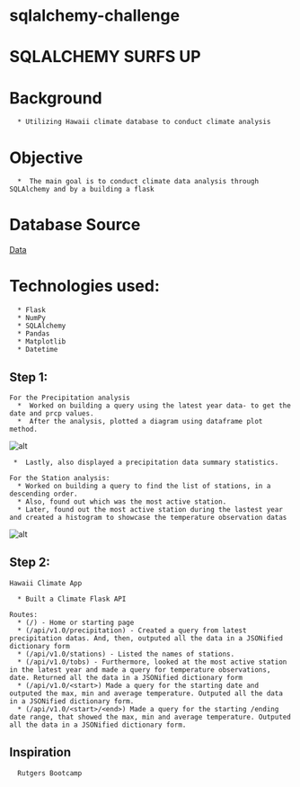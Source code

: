 # sqlalchemy-challenge

# SQLALCHEMY SURFS UP

   # Background
      * Utilizing Hawaii climate database to conduct climate analysis 
      
   # Objective
      *  The main goal is to conduct climate data analysis through SQLAlchemy and by a building a flask

   # Database Source
   [Data](https://github.com/sherinmatt/sqlalchemy-challenge/tree/main/SQLAlchemy/Resources)
  
   # Technologies used:
      * Flask
      * NumPy
      * SQLAlchemy
      * Pandas
      * Matplotlib
      * Datetime
      
   ## Step 1:
   
    For the Precipitation analysis
      *  Worked on building a query using the latest year data- to get the date and prcp values. 
      *  After the analysis, plotted a diagram using dataframe plot method.

   ![alt](https://github.com/sherinmatt/sqlalchemy-challenge/blob/main/SQLAlchemy/Images/fig1.png)
     
     *  Lastly, also displayed a precipitation data summary statistics.

    For the Station analysis:
      * Worked on building a query to find the list of stations, in a descending order.
      * Also, found out which was the most active station.
      * Later, found out the most active station during the lastest year and created a histogram to showcase the temperature observation datas 
     
   ![alt](https://github.com/sherinmatt/sqlalchemy-challenge/blob/main/SQLAlchemy/Images/fig2.png)

   ## Step 2:
    
    Hawaii Climate App

      * Built a Climate Flask API

    Routes:
      * (/) - Home or starting page
      * (/api/v1.0/precipitation) - Created a query from latest precipitation datas. And, then, outputed all the data in a JSONified dictionary form
      * (/api/v1.0/stations) - Listed the names of stations. 
      * (/api/v1.0/tobs) - Furthermore, looked at the most active station in the latest year and made a query for temperature observations, date. Returned all the data in a JSONified dictionary form
      * (/api/v1.0/<start>) Made a query for the starting date and outputed the max, min and average temperature. Outputed all the data in a JSONified dictionary form.
      * (/api/v1.0/<start>/<end>) Made a query for the starting /ending date range, that showed the max, min and average temperature. Outputed all the data in a JSONified dictionary form.


   ## Inspiration
      Rutgers Bootcamp
